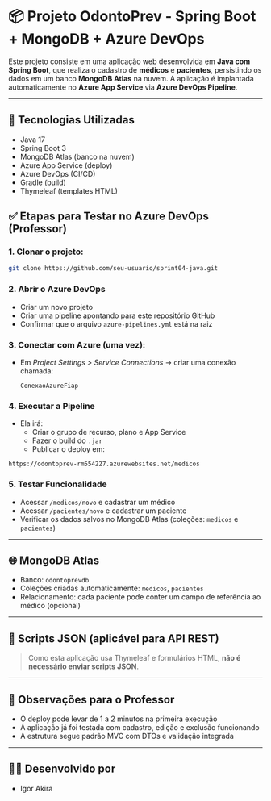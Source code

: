 # 📦 Projeto OdontoPrev - Spring Boot + MongoDB + Azure DevOps

Este projeto consiste em uma aplicação web desenvolvida em **Java com Spring Boot**, que realiza o cadastro de **médicos** e **pacientes**, persistindo os dados em um banco **MongoDB Atlas** na nuvem. A aplicação é implantada automaticamente no **Azure App Service** via **Azure DevOps Pipeline**.

---

## 🚀 Tecnologias Utilizadas
- Java 17
- Spring Boot 3
- MongoDB Atlas (banco na nuvem)
- Azure App Service (deploy)
- Azure DevOps (CI/CD)
- Gradle (build)
- Thymeleaf (templates HTML)

## ✅ Etapas para Testar no Azure DevOps (Professor)

### 1. Clonar o projeto:
```bash
git clone https://github.com/seu-usuario/sprint04-java.git
```

### 2. Abrir o Azure DevOps
- Criar um novo projeto
- Criar uma pipeline apontando para este repositório GitHub
- Confirmar que o arquivo `azure-pipelines.yml` está na raiz

### 3. Conectar com Azure (uma vez):
- Em *Project Settings > Service Connections* → criar uma conexão chamada:
  ```
  ConexaoAzureFiap
  ```

### 4. Executar a Pipeline
- Ela irá:
    - Criar o grupo de recurso, plano e App Service
    - Fazer o build do `.jar`
    - Publicar o deploy em:

```
https://odontoprev-rm554227.azurewebsites.net/medicos
```

### 5. Testar Funcionalidade
- Acessar `/medicos/novo` e cadastrar um médico
- Acessar `/pacientes/novo` e cadastrar um paciente
- Verificar os dados salvos no MongoDB Atlas (coleções: `medicos` e `pacientes`)

---

## 🌐 MongoDB Atlas
- Banco: `odontoprevdb`
- Coleções criadas automaticamente: `medicos`, `pacientes`
- Relacionamento: cada paciente pode conter um campo de referência ao médico (opcional)

---

## 📁 Scripts JSON (aplicável para API REST)
> Como esta aplicação usa Thymeleaf e formulários HTML, **não é necessário enviar scripts JSON**.

---

## 📌 Observações para o Professor
- O deploy pode levar de 1 a 2 minutos na primeira execução
- A aplicação já foi testada com cadastro, edição e exclusão funcionando
- A estrutura segue padrão MVC com DTOs e validação integrada

---

## 👨‍💻 Desenvolvido por
- Igor Akira

